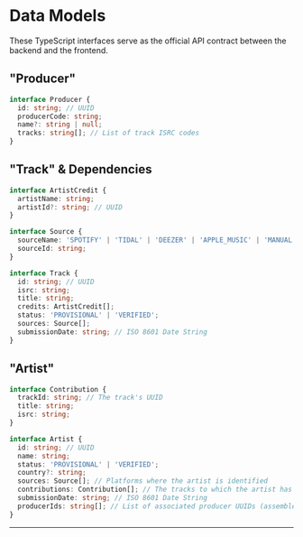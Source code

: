 # Data Models

These TypeScript interfaces serve as the official API contract between the backend and the frontend.

## "Producer"

```typescript
interface Producer {
  id: string; // UUID
  producerCode: string;
  name?: string | null;
  tracks: string[]; // List of track ISRC codes
}
```

## "Track" & Dependencies

```typescript
interface ArtistCredit {
  artistName: string;
  artistId?: string; // UUID
}

interface Source {
  sourceName: 'SPOTIFY' | 'TIDAL' | 'DEEZER' | 'APPLE_MUSIC' | 'MANUAL';
  sourceId: string;
}

interface Track {
  id: string; // UUID
  isrc: string;
  title: string;
  credits: ArtistCredit[];
  status: 'PROVISIONAL' | 'VERIFIED';
  sources: Source[];
  submissionDate: string; // ISO 8601 Date String
}
```

## "Artist"

```typescript
interface Contribution {
  trackId: string; // The track's UUID
  title: string;
  isrc: string;
}

interface Artist {
  id: string; // UUID
  name: string;
  status: 'PROVISIONAL' | 'VERIFIED';
  country?: string;
  sources: Source[]; // Platforms where the artist is identified
  contributions: Contribution[]; // The tracks to which the artist has contributed
  submissionDate: string; // ISO 8601 Date String
  producerIds: string[]; // List of associated producer UUIDs (assembled on the fly)
}
```

-----

